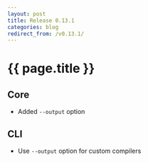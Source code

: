```yaml
---
layout: post
title: Release 0.13.1
categories: blog
redirect_from: /v0.13.1/
---
```


# {{ page.title }}

## Core
- Added `--output` option

## CLI
- Use `--output` option for custom compilers
